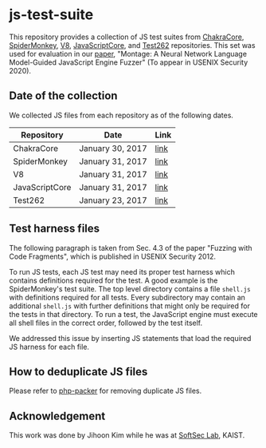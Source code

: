 # js-test-suite

This repository provides a collection of JS test suites from
[ChakraCore](https://github.com/Microsoft/ChakraCore),
[SpiderMonkey](https://github.com/mozilla/gecko-dev),
[V8](https://chromium.googlesource.com/v8/v8),
[JavaScriptCore](https://trac.webkit.org/browser/webkit), and
[Test262](https://github.com/tc39/test262) repositories. This set was used for
evaluation in our [paper](https://leeswimming.com/papers/lee-sec20.pdf),
"Montage: A Neural Network Language Model-Guided JavaScript Engine Fuzzer" (To
appear in USENIX Security 2020).

## Date of the collection
We collected JS files from each repository as of the following dates.

Repository | Date | Link
-----------|------|---
ChakraCore | January 30, 2017 | [link](https://github.com/Microsoft/ChakraCore/tree/8d87ac1eaeeb5b6eda312e55b8f90a2685ea3bc1)
SpiderMonkey | January 31, 2017 | [link](https://github.com/mozilla/gecko-dev/tree/5de2e3d5f6795f315a7e98319e4845e173b96ad8/js/src)
V8 | January 31, 2017 | [link](https://chromium.googlesource.com/v8/v8/+/d4c22c3084f55a0c0baf88362f7ef652a7dc450b)
JavaScriptCore | January 31, 2017 | [link](https://trac.webkit.org/browser/webkit/trunk?rev=211429)
Test262 | January 23, 2017 | [link](https://github.com/tc39/test262/tree/a8c0939bc3a3c431d34506451db11ea45e9376fd)

## Test harness files
The following paragraph is taken from Sec. 4.3 of the paper "Fuzzing with Code
Fragments", which is published in USENIX Security 2012.

To run JS tests, each JS test may need its proper test harness which contains
definitions required for the test. A good example is the SpiderMonkey's test
suite. The top level directory contains a file `shell.js` with definitions
required for all tests. Every subdirectory may contain an additional `shell.js`
with further definitions that might only be required for the tests in that
directory. To run a test, the JavaScript engine must execute all shell files in
the correct order, followed by the test itself.

We addressed this issue by inserting JS statements that load the required JS
harness for each file.

## How to deduplicate JS files
Please refer to [php-packer](https://github.com/tholu/php-packer) for removing
duplicate JS files.

## Acknowledgement
This work was done by Jihoon Kim while he was at
[SoftSec Lab](https://softsec.kaist.ac.kr), KAIST.
